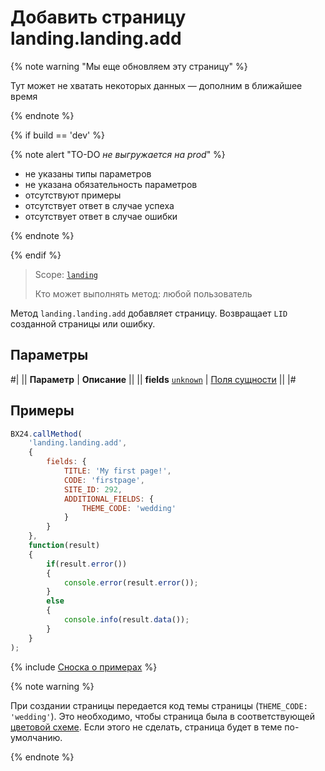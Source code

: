 # Добавить страницу landing.landing.add

{% note warning "Мы еще обновляем эту страницу" %}

Тут может не хватать некоторых данных — дополним в ближайшее время

{% endnote %}

{% if build == 'dev' %}

{% note alert "TO-DO _не выгружается на prod_" %}

- не указаны типы параметров
- не указана обязательность параметров
- отсутствуют примеры
- отсутствует ответ в случае успеха
- отсутствует ответ в случае ошибки

{% endnote %}

{% endif %}

> Scope: [`landing`](../../../scopes/permissions.md)
>
> Кто может выполнять метод: любой пользователь

Метод `landing.landing.add` добавляет страницу. Возвращает `LID` созданной страницы или ошибку.

## Параметры

#|
|| **Параметр** | **Описание** ||
|| **fields**
[`unknown`](../../../data-types.md) | [Поля сущности](../index.md) ||
|#

## Примеры

```js
BX24.callMethod(
    'landing.landing.add',
    {
        fields: {
            TITLE: 'My first page!',
            CODE: 'firstpage',
            SITE_ID: 292,
            ADDITIONAL_FIELDS: {
                THEME_CODE: 'wedding'
            }
        }
    },
    function(result)
    {
        if(result.error())
        {
            console.error(result.error());
        }
        else
        {
            console.info(result.data());
        }
    }
);
```

{% include [Сноска о примерах](../../../../_includes/examples.md) %}

{% note warning %}

При создании страницы передается код темы страницы (`THEME_CODE: 'wedding'`). Это необходимо, чтобы страница была в соответствующей [цветовой схеме](../color-themes.md). Если этого не сделать, страница будет в теме по-умолчанию.

{% endnote %}